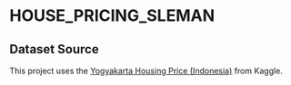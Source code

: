 # HOUSE_PRICING_SLEMAN
## Dataset Source

This project uses the [Yogyakarta Housing Price (Indonesia)](https://www.kaggle.com/zynicide/wine-reviews) from Kaggle.
